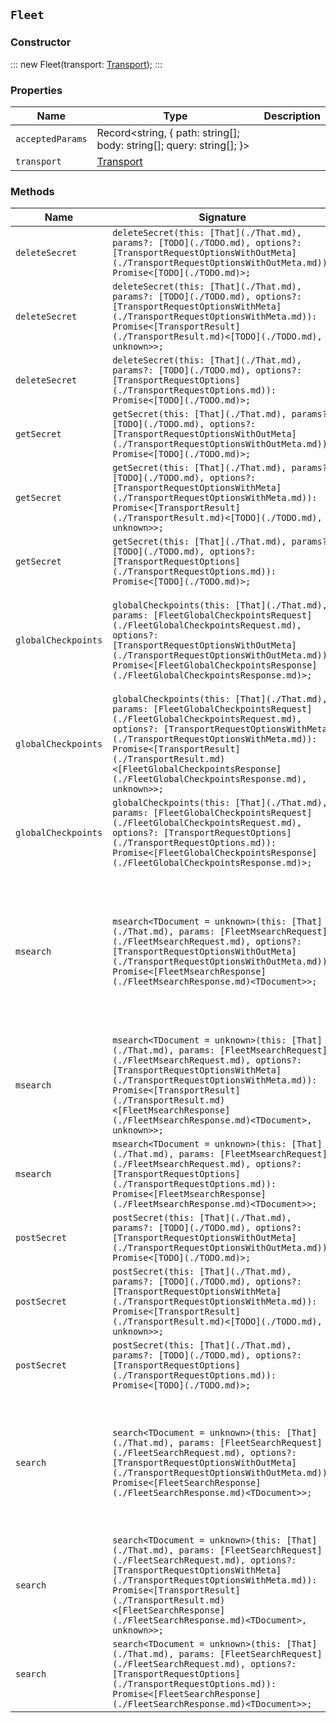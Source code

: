 ## `Fleet`

### Constructor

:::
new Fleet(transport: [Transport](./Transport.md));
:::

### Properties

| Name | Type | Description |
| - | - | - |
| `acceptedParams` | Record<string, { path: string[]; body: string[]; query: string[]; }> | &nbsp; |
| `transport` | [Transport](./Transport.md) | &nbsp; |

### Methods

| Name | Signature | Description |
| - | - | - |
| `deleteSecret` | `deleteSecret(this: [That](./That.md), params?: [TODO](./TODO.md), options?: [TransportRequestOptionsWithOutMeta](./TransportRequestOptionsWithOutMeta.md)): Promise<[TODO](./TODO.md)>;` | Deletes a secret stored by Fleet. |
| `deleteSecret` | `deleteSecret(this: [That](./That.md), params?: [TODO](./TODO.md), options?: [TransportRequestOptionsWithMeta](./TransportRequestOptionsWithMeta.md)): Promise<[TransportResult](./TransportResult.md)<[TODO](./TODO.md), unknown>>;` | &nbsp; |
| `deleteSecret` | `deleteSecret(this: [That](./That.md), params?: [TODO](./TODO.md), options?: [TransportRequestOptions](./TransportRequestOptions.md)): Promise<[TODO](./TODO.md)>;` | &nbsp; |
| `getSecret` | `getSecret(this: [That](./That.md), params?: [TODO](./TODO.md), options?: [TransportRequestOptionsWithOutMeta](./TransportRequestOptionsWithOutMeta.md)): Promise<[TODO](./TODO.md)>;` | Retrieves a secret stored by Fleet. |
| `getSecret` | `getSecret(this: [That](./That.md), params?: [TODO](./TODO.md), options?: [TransportRequestOptionsWithMeta](./TransportRequestOptionsWithMeta.md)): Promise<[TransportResult](./TransportResult.md)<[TODO](./TODO.md), unknown>>;` | &nbsp; |
| `getSecret` | `getSecret(this: [That](./That.md), params?: [TODO](./TODO.md), options?: [TransportRequestOptions](./TransportRequestOptions.md)): Promise<[TODO](./TODO.md)>;` | &nbsp; |
| `globalCheckpoints` | `globalCheckpoints(this: [That](./That.md), params: [FleetGlobalCheckpointsRequest](./FleetGlobalCheckpointsRequest.md), options?: [TransportRequestOptionsWithOutMeta](./TransportRequestOptionsWithOutMeta.md)): Promise<[FleetGlobalCheckpointsResponse](./FleetGlobalCheckpointsResponse.md)>;` | Get global checkpoints. Get the current global checkpoints for an index. This API is designed for internal use by the Fleet server project. |
| `globalCheckpoints` | `globalCheckpoints(this: [That](./That.md), params: [FleetGlobalCheckpointsRequest](./FleetGlobalCheckpointsRequest.md), options?: [TransportRequestOptionsWithMeta](./TransportRequestOptionsWithMeta.md)): Promise<[TransportResult](./TransportResult.md)<[FleetGlobalCheckpointsResponse](./FleetGlobalCheckpointsResponse.md), unknown>>;` | &nbsp; |
| `globalCheckpoints` | `globalCheckpoints(this: [That](./That.md), params: [FleetGlobalCheckpointsRequest](./FleetGlobalCheckpointsRequest.md), options?: [TransportRequestOptions](./TransportRequestOptions.md)): Promise<[FleetGlobalCheckpointsResponse](./FleetGlobalCheckpointsResponse.md)>;` | &nbsp; |
| `msearch` | `msearch<TDocument = unknown>(this: [That](./That.md), params: [FleetMsearchRequest](./FleetMsearchRequest.md), options?: [TransportRequestOptionsWithOutMeta](./TransportRequestOptionsWithOutMeta.md)): Promise<[FleetMsearchResponse](./FleetMsearchResponse.md)<TDocument>>;` | Run multiple Fleet searches. Run several Fleet searches with a single API request. The API follows the same structure as the multi search API. However, similar to the Fleet search API, it supports the `wait_for_checkpoints` parameter. |
| `msearch` | `msearch<TDocument = unknown>(this: [That](./That.md), params: [FleetMsearchRequest](./FleetMsearchRequest.md), options?: [TransportRequestOptionsWithMeta](./TransportRequestOptionsWithMeta.md)): Promise<[TransportResult](./TransportResult.md)<[FleetMsearchResponse](./FleetMsearchResponse.md)<TDocument>, unknown>>;` | &nbsp; |
| `msearch` | `msearch<TDocument = unknown>(this: [That](./That.md), params: [FleetMsearchRequest](./FleetMsearchRequest.md), options?: [TransportRequestOptions](./TransportRequestOptions.md)): Promise<[FleetMsearchResponse](./FleetMsearchResponse.md)<TDocument>>;` | &nbsp; |
| `postSecret` | `postSecret(this: [That](./That.md), params?: [TODO](./TODO.md), options?: [TransportRequestOptionsWithOutMeta](./TransportRequestOptionsWithOutMeta.md)): Promise<[TODO](./TODO.md)>;` | Creates a secret stored by Fleet. |
| `postSecret` | `postSecret(this: [That](./That.md), params?: [TODO](./TODO.md), options?: [TransportRequestOptionsWithMeta](./TransportRequestOptionsWithMeta.md)): Promise<[TransportResult](./TransportResult.md)<[TODO](./TODO.md), unknown>>;` | &nbsp; |
| `postSecret` | `postSecret(this: [That](./That.md), params?: [TODO](./TODO.md), options?: [TransportRequestOptions](./TransportRequestOptions.md)): Promise<[TODO](./TODO.md)>;` | &nbsp; |
| `search` | `search<TDocument = unknown>(this: [That](./That.md), params: [FleetSearchRequest](./FleetSearchRequest.md), options?: [TransportRequestOptionsWithOutMeta](./TransportRequestOptionsWithOutMeta.md)): Promise<[FleetSearchResponse](./FleetSearchResponse.md)<TDocument>>;` | Run a Fleet search. The purpose of the Fleet search API is to provide an API where the search will be run only after the provided checkpoint has been processed and is visible for searches inside of Elasticsearch. |
| `search` | `search<TDocument = unknown>(this: [That](./That.md), params: [FleetSearchRequest](./FleetSearchRequest.md), options?: [TransportRequestOptionsWithMeta](./TransportRequestOptionsWithMeta.md)): Promise<[TransportResult](./TransportResult.md)<[FleetSearchResponse](./FleetSearchResponse.md)<TDocument>, unknown>>;` | &nbsp; |
| `search` | `search<TDocument = unknown>(this: [That](./That.md), params: [FleetSearchRequest](./FleetSearchRequest.md), options?: [TransportRequestOptions](./TransportRequestOptions.md)): Promise<[FleetSearchResponse](./FleetSearchResponse.md)<TDocument>>;` | &nbsp; |
